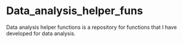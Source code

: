 # Data_analysis_helper_funs
Data analysis helper functions is a repository for functions that I have developed for data analysis. 
